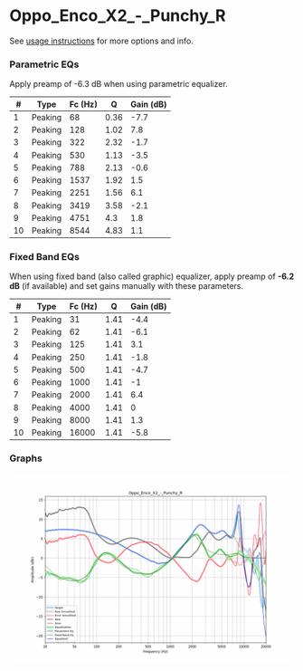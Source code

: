# Oppo_Enco_X2_-_Punchy_R
See [usage instructions](https://github.com/jaakkopasanen/AutoEq#usage) for more options and info.

### Parametric EQs
Apply preamp of -6.3 dB when using parametric equalizer.

|   # | Type    |   Fc (Hz) |    Q |   Gain (dB) |
|-----|---------|-----------|------|-------------|
|   1 | Peaking |        68 | 0.36 |        -7.7 |
|   2 | Peaking |       128 | 1.02 |         7.8 |
|   3 | Peaking |       322 | 2.32 |        -1.7 |
|   4 | Peaking |       530 | 1.13 |        -3.5 |
|   5 | Peaking |       788 | 2.13 |        -0.6 |
|   6 | Peaking |      1537 | 1.92 |         1.5 |
|   7 | Peaking |      2251 | 1.56 |         6.1 |
|   8 | Peaking |      3419 | 3.58 |        -2.1 |
|   9 | Peaking |      4751 | 4.3  |         1.8 |
|  10 | Peaking |      8544 | 4.83 |         1.1 |

### Fixed Band EQs
When using fixed band (also called graphic) equalizer, apply preamp of **-6.2 dB** (if available) and set gains manually with these parameters.

|   # | Type    |   Fc (Hz) |    Q |   Gain (dB) |
|-----|---------|-----------|------|-------------|
|   1 | Peaking |        31 | 1.41 |        -4.4 |
|   2 | Peaking |        62 | 1.41 |        -6.1 |
|   3 | Peaking |       125 | 1.41 |         3.1 |
|   4 | Peaking |       250 | 1.41 |        -1.8 |
|   5 | Peaking |       500 | 1.41 |        -4.7 |
|   6 | Peaking |      1000 | 1.41 |        -1   |
|   7 | Peaking |      2000 | 1.41 |         6.4 |
|   8 | Peaking |      4000 | 1.41 |         0   |
|   9 | Peaking |      8000 | 1.41 |         1.3 |
|  10 | Peaking |     16000 | 1.41 |        -5.8 |

### Graphs
![](./Oppo_Enco_X2_-_Punchy_R.png)

